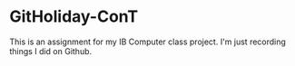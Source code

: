 # GitHoliday-ConT
This is an assignment for my IB Computer class project. I'm just recording things I did on Github.
